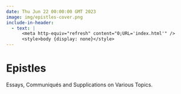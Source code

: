 ```yaml
---
date: Thu Jun 22 00:00:00 GMT 2023
image: img/epistles-cover.png
include-in-header:
  - text: |
      <meta http-equiv="refresh" content="0;URL='index.html'" />
      <style>body {display: none}</style>
---
```


# Epistles

Essays, Communiqués and Supplications on Various Topics.


